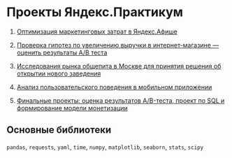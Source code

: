 Проекты Яндекс.Практикум
========

1. [Оптимизация маркетинговых затрат в Яндекс.Афише](https://github.com/dariy1/projects/tree/main/marketing_costs)

2. [Проверка гипотез по увеличению выручки в интернет-магазине —
оценить результаты A/B теста](https://github.com/dariy1/projects/tree/main/hypothesis_AB_test)

3. [Исследования рынка общепита в Москве для принятия решения об
открытии нового заведения](https://github.com/dariy1/projects/tree/main/find_place_for_rest)

4. [Анализ пользовательского поведения в мобильном приложении](https://github.com/dariy1/projects/tree/main/AB_test_mobile_app)

5. [Финальные проекты: оценка результатов A/B-теста, проект по SQL и формирование модели монетизации](https://github.com/dariy1/projects/tree/main/Final_project)

Основные библиотеки
------
`pandas`, `requests`, `yaml`, `time`, `numpy`, `matplotlib`, `seaborn`, `stats`, `scipy`
